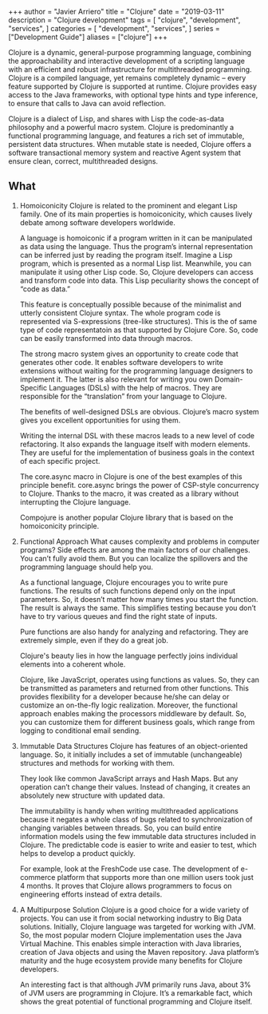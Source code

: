 +++
author = "Javier Arriero"
title = "Clojure"
date = "2019-03-11"
description = "Clojure development"
tags = [
    "clojure",
    "development",
    "services",
]
categories = [
    "development",
    "services",
]
series = ["Development Guide"]
aliases = ["clojure"]
+++

Clojure is a dynamic, general-purpose programming language, combining the approachability and interactive development of a scripting language with an efficient and robust infrastructure for multithreaded programming. Clojure is a compiled language, yet remains completely dynamic – every feature supported by Clojure is supported at runtime. Clojure provides easy access to the Java frameworks, with optional type hints and type inference, to ensure that calls to Java can avoid reflection.

Clojure is a dialect of Lisp, and shares with Lisp the code-as-data philosophy and a powerful macro system. Clojure is predominantly a functional programming language, and features a rich set of immutable, persistent data structures. When mutable state is needed, Clojure offers a software transactional memory system and reactive Agent system that ensure clean, correct, multithreaded designs.

<!--more-->

## What

1.  Homoiconicity
    Clojure is related to the prominent and elegant Lisp family. One of its main properties is homoiconicity, which causes lively debate among software developers worldwide.

    A language is homoiconic if a program written in it can be manipulated as data using the language. Thus the program’s internal representation can be inferred just by reading the program itself.
    Imagine a Lisp program, which is presented as a normal Lisp list. Meanwhile, you can manipulate it using other Lisp code. So, Clojure developers can access and transform code into data. This Lisp peculiarity shows the concept of “code as data.”

    This feature is conceptually possible because of the minimalist and utterly consistent Clojure syntax. The whole program code is represented via S-expressions (tree-like structures). This is the of same type of code representatoin as that supported by Clojure Core. So, code can be easily transformed into data through macros.

    The strong macro system gives an opportunity to create code that generates other code. It enables software developers to write extensions without waiting for the programming language designers to implement it. The latter is also relevant for writing you own Domain-Specific Languages (DSLs) with the help of macros. They are responsible for the “translation” from your language to Clojure.

    The benefits of well-designed DSLs are obvious. Clojure’s macro system gives you excellent opportunities for using them.

    Writing the internal DSL with these macros leads to a new level of code refactoring. It also expands the language itself with modern elements. They are useful for the implementation of business goals in the context of each specific project.

    The core.async macro in Clojure is one of the best examples of this principle benefit. core.async brings the power of CSP-style concurrency to Clojure. Thanks to the macro, it was created as a library without interrupting the Clojure language.

    Compojure is another popular Clojure library that is based on the homoiconicity principle. 

2.  Functional Approach
    What causes complexity and problems in computer programs? Side effects are among the main factors of our challenges. You can’t fully avoid them. But you can localize the spillovers and the programming language should help you.

    As a functional language, Clojure encourages you to write pure functions. The results of such functions depend only on the input parameters. So, it doesn’t matter how many times you start the function. The result is always the same. This simplifies testing because you don’t have to try various queues and find the right state of inputs.

    Pure functions are also handy for analyzing and refactoring. They are extremely simple, even if they do a great job.

    Clojure's beauty lies in how the language perfectly joins individual elements into a coherent whole.

    Clojure, like JavaScript, operates using functions as values. So, they can be transmitted as parameters and returned from other functions. This provides flexibility for a developer because he/she can delay or customize an on-the-fly logic realization. Moreover, the functional approach enables making the processors middleware by default. So, you can customize them for different business goals, which range from logging to conditional email sending.

3.  Immutable Data Structures
    Clojure has features of an object-oriented language. So, it initially includes a set of immutable (unchangeable) structures and methods for working with them.

    They look like common JavaScript arrays and Hash Maps. But any operation can’t change their values. Instead of changing, it creates an absolutely new structure with updated data.

    The immutability is handy when writing multithreaded applications because it negates a whole class of bugs related to synchronization of changing variables between threads. So, you can build entire information models using the few immutable data structures included in Clojure. The predictable code is easier to write and easier to test, which helps to develop a product quickly.

    For example, look at the FreshCode use case. The development of e-commerce platform that supports more than one million users took just 4 months. It proves that Clojure allows programmers to focus on engineering efforts instead of extra details.

4.  A Multipurpose Solution
    Clojure is a good choice for a wide variety of projects. You can use it from social networking industry to Big Data solutions. Initially, Clojure language was targeted for working with JVM. So, the most popular modern Clojure implementation uses the Java Virtual Machine. This enables simple interaction with Java libraries, creation of Java objects and using the Maven repository. Java platform’s maturity and the huge ecosystem provide many benefits for Clojure developers.

    An interesting fact is that although JVM primarily runs Java, about 3% of JVM users are programming in Clojure. It’s a remarkable fact, which shows the great potential of functional programming and Clojure itself.